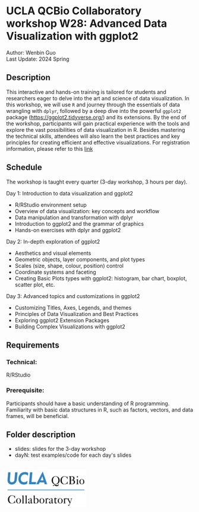 
# UCLA QCBio Collaboratory workshop W28: Advanced Data Visualization with ggplot2
Author: Wenbin Guo \
Last Update: 2024 Spring

## Description
This interactive and hands-on training is tailored for students and researchers eager to delve into the art and science of data visualization. In this workshop, we will use `R` and journey through the essentials of data wrangling with `dplyr`, followed by a deep dive into the powerful `ggplot2` package (https://ggplot2.tidyverse.org/) and its extensions. By the end of the workshop, participants will gain practical experience with the tools and explore the vast possibilities of data visualization in R. Besides mastering the technical skills, attendees will also learn the best practices and key principles for creating efficient and effective visualizations. For registration information, please refer to this [link](https://qcb.ucla.edu/collaboratory/workshops)

## Schedule
 The workshop is taught every quarter (3-day workshop, 3 hours per day).

Day 1: Introduction to data visualization and ggplot2
- R/RStudio environment setup
- Overview of data visualization: key concepts and workflow
- Data manipulation and transformation with dplyr
- Introduction to ggplot2 and the grammar of graphics
- Hands-on exercises with dplyr and ggplot2


Day 2: In-depth exploration of ggplot2
- Aesthetics and visual elements
- Geometric objects, layer components, and plot types
- Scales (size, shape, colour, position) control
- Coordinate systems and faceting 
- Creating Basic Plots types with ggplot2: histogram, bar chart, boxplot, scatter plot, etc.


Day 3: Advanced topics and customizations in ggplot2
- Customizing Titles, Axes, Legends, and themes
- Principles of Data Visualization and Best Practices
- Exploring ggplot2 Extension Packages 
- Building Complex Visualizations with ggplot2


## Requirements
### Technical: 
R/RStudio  
### Prerequisite:
Participants should have a basic understanding of R programming. Familiarity with basic data structures in R, such as factors, vectors, and data frames, will be beneficial. 

## Folder description
- slides: slides for the 3-day workshop
- dayN: test examples/code for each day's slides

<br/>

<img src="./slides/qcb-logo.png" width="215" height="100">
